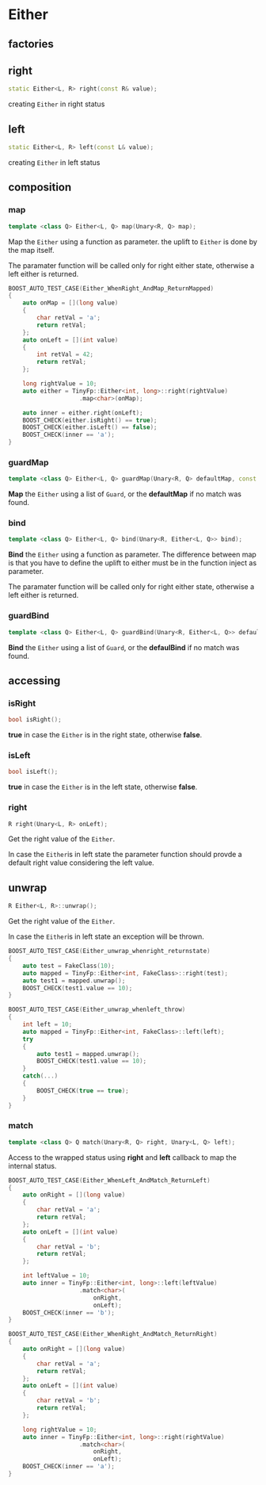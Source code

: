 # Either

## factories

## right

```c++
static Either<L, R> right(const R& value);
```

creating `Either` in right status

## left

```c++
static Either<L, R> left(const L& value);
```

creating `Either` in left status


## composition

### map

```c++
template <class Q> Either<L, Q> map(Unary<R, Q> map);
```

Map the `Either` using a function as parameter. the uplift to `Either` is done by the map itself.

The paramater function will be called only for right either state, otherwise a left either is returned.


```c++
BOOST_AUTO_TEST_CASE(Either_WhenRight_AndMap_ReturnMapped)
{
    auto onMap = [](long value)
    {
        char retVal = 'a';
        return retVal;
    };
    auto onLeft = [](int value)
    {
        int retVal = 42;
        return retVal;
    };

    long rightValue = 10;
    auto either = TinyFp::Either<int, long>::right(rightValue)
                    .map<char>(onMap);

    auto inner = either.right(onLeft);
    BOOST_CHECK(either.isRight() == true);
    BOOST_CHECK(either.isLeft() == false);
    BOOST_CHECK(inner == 'a');
}
```


### guardMap

```c++
template <class Q> Either<L, Q> guardMap(Unary<R, Q> defaultMap, const Guards<R, Q>& guards);
```

**Map** the `Either` using a list of `Guard`, or the **defaultMap** if no match was found.

### bind

```c++
template <class Q> Either<L, Q> bind(Unary<R, Either<L, Q>> bind);
```

**Bind** the `Either` using a function as parameter. The difference between map is that you have to define the uplift to either must be in the function inject as parameter.

The paramater function will be called only for right either state, otherwise a left either is returned.

### guardBind

```c++
template <class Q> Either<L, Q> guardBind(Unary<R, Either<L, Q>> defaultBind, const Guards<R, Either<L, Q>>& guards);
```

**Bind** the `Either` using a list of `Guard`, or the **defaulBind** if no match was found.

## accessing

### isRight

```c++
bool isRight();
```

**true** in case the `Either` is in the right state, otherwise **false**.

### isLeft

```c++
bool isLeft();
```

**true** in case the `Either` is in the left state, otherwise **false**.

### right

```c++
R right(Unary<L, R> onLeft);
```

Get the right value of the `Either`.

In case the `Either`is in left state the parameter function should provde a default right value considering the left value.

## unwrap

```c++
R Either<L, R>::unwrap();
```

Get the right value of the `Either`.

In case the `Either`is in left state an exception will be thrown.


```c++
BOOST_AUTO_TEST_CASE(Either_unwrap_whenright_returnstate)
{
    auto test = FakeClass(10);
    auto mapped = TinyFp::Either<int, FakeClass>::right(test);
    auto test1 = mapped.unwrap();
    BOOST_CHECK(test1.value == 10);
}

BOOST_AUTO_TEST_CASE(Either_unwrap_whenleft_throw)
{
    int left = 10;
    auto mapped = TinyFp::Either<int, FakeClass>::left(left);
    try
    {
        auto test1 = mapped.unwrap();
        BOOST_CHECK(test1.value == 10);
    }
    catch(...)
    {
        BOOST_CHECK(true == true);
    }
}
```

### match

```c++
template <class Q> Q match(Unary<R, Q> right, Unary<L, Q> left);
```
Access to the wrapped status using **right** and **left** callback to map the internal status.


```c++
BOOST_AUTO_TEST_CASE(Either_WhenLeft_AndMatch_ReturnLeft)
{
    auto onRight = [](long value)
    {
        char retVal = 'a';
        return retVal;
    };
    auto onLeft = [](int value)
    {
        char retVal = 'b';
        return retVal;
    };

    int leftValue = 10;
    auto inner = TinyFp::Either<int, long>::left(leftValue)
                    .match<char>(
                        onRight,
                        onLeft);
    BOOST_CHECK(inner == 'b');
}

BOOST_AUTO_TEST_CASE(Either_WhenRight_AndMatch_ReturnRight)
{
    auto onRight = [](long value)
    {
        char retVal = 'a';
        return retVal;
    };
    auto onLeft = [](int value)
    {
        char retVal = 'b';
        return retVal;
    };

    long rightValue = 10;
    auto inner = TinyFp::Either<int, long>::right(rightValue)
                    .match<char>(
                        onRight,
                        onLeft);
    BOOST_CHECK(inner == 'a');
}
```
